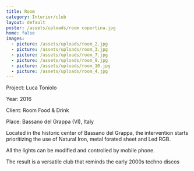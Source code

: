 ```yaml
---
title: Room
category: Interior/club
layout: default
poster: /assets/uploads/room copertina.jpg
home: false
images:
  - picture: /assets/uploads/room_2.jpg
  - picture: /assets/uploads/room_3.jpg
  - picture: /assets/uploads/room_7.jpg
  - picture: /assets/uploads/room_9.jpg
  - picture: /assets/uploads/room_10.jpg
  - picture: /assets/uploads/room_4.jpg
---
```

Project: Luca Toniolo

Year: 2016

Client: Room Food & Drink

Place: Bassano del Grappa (VI), Italy

Located in the historic center of Bassano del Grappa, the intervention starts prioritizing the use of Natural Iron, metal forated sheet and Led RGB.

All the lights can be modified and controlled by mobile phone.

The result is a versatile club that reminds the early 2000s techno discos



